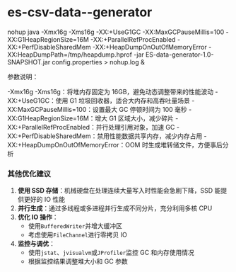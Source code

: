 # es-csv-data--generator


nohup java -Xmx16g -Xms16g -XX:+UseG1GC -XX:MaxGCPauseMillis=100 -XX:G1HeapRegionSize=16M -XX:+ParallelRefProcEnabled -XX:+PerfDisableSharedMem -XX:+HeapDumpOnOutOfMemoryError -XX:HeapDumpPath=/tmp/heapdump.hprof -jar ES-data-generator-1.0-SNAPSHOT.jar config.properties > nohup.log &

参数说明：

-Xmx16g -Xms16g：将堆内存固定为 16GB，避免动态调整带来的性能波动
-XX:+UseG1GC：使用 G1 垃圾回收器，适合大内存和高吞吐量场景
-XX:MaxGCPauseMillis=100：设置最大 GC 停顿时间为 100 毫秒
-XX:G1HeapRegionSize=16M：增大 G1 区域大小，减少碎片
-XX:+ParallelRefProcEnabled：并行处理引用对象，加速 GC
-XX:+PerfDisableSharedMem：禁用性能数据共享内存，减少内存占用
-XX:+HeapDumpOnOutOfMemoryError：OOM 时生成堆转储文件，方便事后分析

### 其他优化建议
1. **使用 SSD 存储**：机械硬盘在处理连续大量写入时性能会急剧下降，SSD 能提供更好的 IO 性能
2. **并行生成**：通过多线程或多进程并行生成不同分片，充分利用多核 CPU
3. **优化 IO 操作**：
    - 使用`BufferedWriter`并增大缓冲区
    - 考虑使用`FileChannel`进行零拷贝 IO
4. **监控与调优**：
    - 使用`jstat`、`jvisualvm`或`JProfiler`监控 GC 和内存使用情况
    - 根据监控结果调整堆大小和 GC 参数